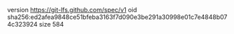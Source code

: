 version https://git-lfs.github.com/spec/v1
oid sha256:ed2afea9848ce51bfeba3163f7d090e3be291a30998e01c7e4848b074c323924
size 584
